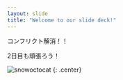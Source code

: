 ```yaml
---
layout: slide
title: "Welcome to our slide deck!"
---
```


コンフリクト解消！！

2日目も頑張ろう！

![snowoctocat](https://octodex.github.com/images/snowoctocat.png)
{: .center}
